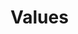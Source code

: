 ﻿<meta name="wikd:title" content="Values">
<meta name="wikd:name" content="data-values">
<meta name="wikd:order" content="2">
<meta name="wikd:icon" content="fas fa-plug">

# Values